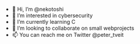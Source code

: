 - 👋 Hi, I’m @nekotoshi
- 👀 I’m interested in cybersecurity
- 🌱 I’m currently learning C
- 💞️ I’m looking to collaborate on small webprojects
- 📫 You can reach me on Twitter @peter_tveit
